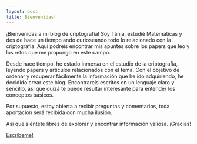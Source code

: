 ```yaml
---
layout: post
title: Bienvenidas!
---
```


¡Bienvenidas a mi blog de criptografía! Soy Tània, estudié Matemáticas y des de hace un tiempo ando curioseando todo lo relacionado con la criptografía. Aquí podreis encontrar mis apuntes sobre los papers que leo y los retos que me propongo en este campo.

Desde hace tiempo, he estado inmersa en el estudio de la criptografía, leyendo papers y artículos relacionados con el tema. Con el objetivo de ordenar y recuperar fácilmente la información que he ido adquiriendo, he decidido crear este blog. Encontrareis escritos en un lenguaje claro y sencillo, así que quizá te puede resultar interesante para entender los conceptos básicos.

Por supuesto, estoy abierta a recibir preguntas y comentarios, toda aportación será recibida con mucha ilusión.

Así que siéntete libres de explorar y encontrar información valiosa. ¡Gracias!


[Escríbeme!](mailto:diaz.cancer.tania@gmail.com)
